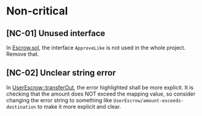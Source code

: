 # Non-critical
## [NC-01] Unused interface
In [Escrow.sol](https://github.com/code-423n4/2023-09-centrifuge/blob/512e7a71ebd9ae76384f837204216f26380c9f91/src/Escrow.sol#L7C1-L9C2), the interface `ApproveLike` is not used in the whole project. Remove that.

## [NC-02] Unclear string error
In [UserEscrow::transferOut](https://github.com/code-423n4/2023-09-centrifuge/blob/512e7a71ebd9ae76384f837204216f26380c9f91/src/UserEscrow.sol#L37C1-L37C91), the error highlighted shall be more explicit. It is checking that the amount does NOT exceed the mapping value, so consider changing the error string to something like `UserEscrow/amount-exceeds-destination` to make it more explicit and clear.
